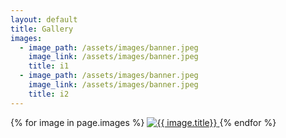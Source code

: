 ```yaml
---
layout: default
title: Gallery
images:
  - image_path: /assets/images/banner.jpeg
    image_link: /assets/images/banner.jpeg
    title: i1
  - image_path: /assets/images/banner.jpeg
    image_link: /assets/images/banner.jpeg
    title: i2
---
```


<div class="gallery">
  {% for image in page.images %}
  <a href="{{ image.image_link }}">
  <img src="{{ image.image_path }}" alt="{{ image.title}}" />
  </a>
  {% endfor %}
</div>
